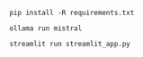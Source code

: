 
```
pip install -R requirements.txt
```

```
ollama run mistral
```

```
streamlit run streamlit_app.py
```
